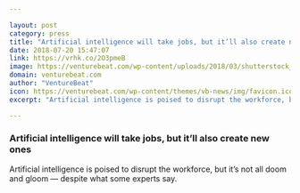 ```yaml
---

layout: post
category: press
title: "Artificial intelligence will take jobs, but it’ll also create new ones"
date: 2018-07-20 15:47:07
link: https://vrhk.co/2O3pmeB
image: https://venturebeat.com/wp-content/uploads/2018/03/shutterstock_749412532-e1521408946623.jpg?fit=1200%2C675&strip=all
domain: venturebeat.com
author: "VentureBeat"
icon: https://venturebeat.com/wp-content/themes/vb-news/img/favicon.ico
excerpt: "Artificial intelligence is poised to disrupt the workforce, but it’s not all doom and gloom — despite what some experts say."

---
```


### Artificial intelligence will take jobs, but it’ll also create new ones

Artificial intelligence is poised to disrupt the workforce, but it’s not all doom and gloom — despite what some experts say.